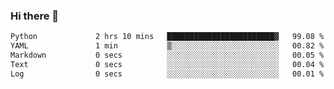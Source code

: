 ### Hi there 👋

<!--START_SECTION:waka-->

```txt
Python             2 hrs 10 mins   ████████████████████████▓   99.08 %
YAML               1 min           ▒░░░░░░░░░░░░░░░░░░░░░░░░   00.82 %
Markdown           0 secs          ░░░░░░░░░░░░░░░░░░░░░░░░░   00.05 %
Text               0 secs          ░░░░░░░░░░░░░░░░░░░░░░░░░   00.04 %
Log                0 secs          ░░░░░░░░░░░░░░░░░░░░░░░░░   00.01 %
```

<!--END_SECTION:waka-->

<!--
**Jonas-VanHaeken/Jonas-VanHaeken** is a ✨ _special_ ✨ repository because its `README.md` (this file) appears on your GitHub profile.

Here are some ideas to get you started:

- 🔭 I’m currently working on ...
- 🌱 I’m currently learning ...
- 👯 I’m looking to collaborate on ...
- 🤔 I’m looking for help with ...
- 💬 Ask me about ...
- 📫 How to reach me: ...
- 😄 Pronouns: ...
- ⚡ Fun fact: ...
-->
